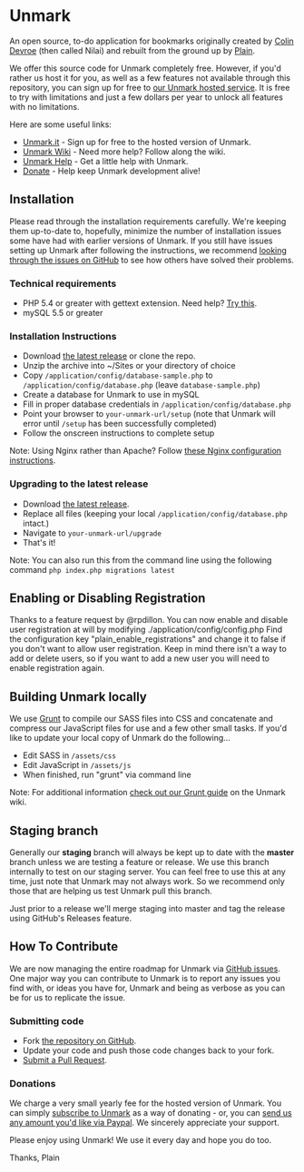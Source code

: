 Unmark
============

An open source, to-do application for bookmarks originally created by [Colin Devroe](http://cdevroe.com/) (then called Nilai) and rebuilt from the ground up by [Plain](http://plainmade.com/).

We offer this source code for Unmark completely free. However, if you'd rather us host it for you, as well as a few features not available through this repository, you can sign up for free to [our Unmark hosted service](http://unmark.it). It is free to try with limitations and just a few dollars per year to unlock all features with no limitations.

Here are some useful links:

- [Unmark.it](https://unmark.it) - Sign up for free to the hosted version of Unmark.
- [Unmark Wiki](https://github.com/plainmade/unmark/wiki) - Need more help? Follow along the wiki.
- [Unmark Help](http://help.unmark.it) - Get a little help with Unmark.
- [Donate](https://www.paypal.com/cgi-bin/webscr?cmd=_s-xclick&hosted_button_id=XSYNN4MGM826N) - Help keep Unmark development alive!


Installation
----------------

Please read through the installation requirements carefully. We're keeping them up-to-date to, hopefully, minimize the number of installation issues some have had with earlier versions of Unmark. If you still have issues setting up Unmark after following the instructions, we recommend [looking through the issues on GitHub](https://github.com/plainmade/unmark/issues) to see how others have solved their problems.

### Technical requirements

- PHP 5.4 or greater with gettext extension. Need help? [Try this](http://php-osx.liip.ch).
- mySQL 5.5 or greater

### Installation Instructions

- Download [the latest release](https://github.com/plainmade/unmark/releases) or clone the repo.
- Unzip the archive into ~/Sites or your directory of choice
- Copy `/application/config/database-sample.php` to `/application/config/database.php` (leave `database-sample.php`)
- Create a database for Unmark to use in mySQL
- Fill in proper database credentials in `/application/config/database.php`
- Point your browser to `your-unmark-url/setup` (note that Unmark will error until `/setup` has been successfully completed)
- Follow the onscreen instructions to complete setup

Note: Using Nginx rather than Apache? Follow [these Nginx configuration instructions](https://github.com/plainmade/unmark/wiki/Nginx-Configuration).


### Upgrading to the latest release

- Download [the latest release](https://github.com/plainmade/unmark/releases).
- Replace all files (keeping your local `/application/config/database.php` intact.)
- Navigate to `your-unmark-url/upgrade`
- That's it!

Note: You can also run this from the command line using the following command `php index.php migrations latest`

Enabling or Disabling Registration
----------------------------
Thanks to a feature request by @rpdillon. You can now enable and disable user registration at will by modifying ./application/config/config.php
Find the configuration key "plain_enable_registrations" and change it to false if you don't want to allow user registration. Keep in mind there isn't a way to add or delete users, so if you want to add a new user you will need to enable registration again.

Building Unmark locally
----------------------------

We use [Grunt](http://gruntjs.com/) to compile our SASS files into CSS and concatenate and compress our JavaScript files for use and a few other small tasks. If you'd like to update your local copy of Unmark do the following...

- Edit SASS in `/assets/css`
- Edit JavaScript in `/assets/js`
- When finished, run "grunt" via command line

Note: For additional information [check out our Grunt guide](https://github.com/plainmade/nilai/wiki/Grunt) on the Unmark wiki.


Staging branch
----------------------------

Generally our **staging** branch will always be kept up to date with the **master** branch unless we are testing a feature or release. We use this branch internally to test on our staging server. You can feel free to use this at any time, just note that Unmark may not always work. So we recommend only those that are helping us test Unmark pull this branch.

Just prior to a release we'll merge staging into master and tag the release using GitHub's Releases feature.


How To Contribute
----------------------------

We are now managing the entire roadmap for Unmark via [GitHub issues](http://github.com/plainmade/unmark/issues). One major way you can contribute to Unmark is to report any issues you find with, or ideas you have for, Unmark and being as verbose as you can be for us to replicate the issue.

### Submitting code

- Fork [the repository on GitHub](https://github.com/plainmade/unmark/).
- Update your code and push those code changes back to your fork.
- [Submit a Pull Request](https://github.com/plainmade/unmark/pulls).

### Donations

We charge a very small yearly fee for the hosted version of Unmark. You can simply [subscribe to Unmark](http://unmark.it) as a way of donating - or, you can [send us any amount you'd like via Paypal](https://www.paypal.com/cgi-bin/webscr?cmd=_s-xclick&hosted_button_id=XSYNN4MGM826N). We sincerely appreciate your support.

Please enjoy using Unmark! We use it every day and hope you do too.

Thanks,
Plain